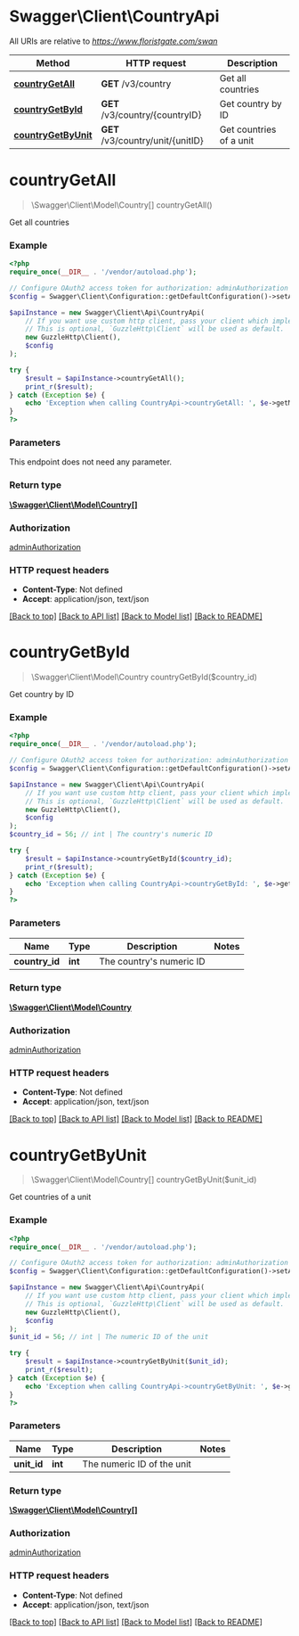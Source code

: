 # Swagger\Client\CountryApi

All URIs are relative to *https://www.floristgate.com/swan*

Method | HTTP request | Description
------------- | ------------- | -------------
[**countryGetAll**](CountryApi.md#countryGetAll) | **GET** /v3/country | Get all countries
[**countryGetById**](CountryApi.md#countryGetById) | **GET** /v3/country/{countryID} | Get country by ID
[**countryGetByUnit**](CountryApi.md#countryGetByUnit) | **GET** /v3/country/unit/{unitID} | Get countries of a unit


# **countryGetAll**
> \Swagger\Client\Model\Country[] countryGetAll()

Get all countries

### Example
```php
<?php
require_once(__DIR__ . '/vendor/autoload.php');

// Configure OAuth2 access token for authorization: adminAuthorization
$config = Swagger\Client\Configuration::getDefaultConfiguration()->setAccessToken('YOUR_ACCESS_TOKEN');

$apiInstance = new Swagger\Client\Api\CountryApi(
    // If you want use custom http client, pass your client which implements `GuzzleHttp\ClientInterface`.
    // This is optional, `GuzzleHttp\Client` will be used as default.
    new GuzzleHttp\Client(),
    $config
);

try {
    $result = $apiInstance->countryGetAll();
    print_r($result);
} catch (Exception $e) {
    echo 'Exception when calling CountryApi->countryGetAll: ', $e->getMessage(), PHP_EOL;
}
?>
```

### Parameters
This endpoint does not need any parameter.

### Return type

[**\Swagger\Client\Model\Country[]**](../Model/Country.md)

### Authorization

[adminAuthorization](../../README.md#adminAuthorization)

### HTTP request headers

 - **Content-Type**: Not defined
 - **Accept**: application/json, text/json

[[Back to top]](#) [[Back to API list]](../../README.md#documentation-for-api-endpoints) [[Back to Model list]](../../README.md#documentation-for-models) [[Back to README]](../../README.md)

# **countryGetById**
> \Swagger\Client\Model\Country countryGetById($country_id)

Get country by ID

### Example
```php
<?php
require_once(__DIR__ . '/vendor/autoload.php');

// Configure OAuth2 access token for authorization: adminAuthorization
$config = Swagger\Client\Configuration::getDefaultConfiguration()->setAccessToken('YOUR_ACCESS_TOKEN');

$apiInstance = new Swagger\Client\Api\CountryApi(
    // If you want use custom http client, pass your client which implements `GuzzleHttp\ClientInterface`.
    // This is optional, `GuzzleHttp\Client` will be used as default.
    new GuzzleHttp\Client(),
    $config
);
$country_id = 56; // int | The country's numeric ID

try {
    $result = $apiInstance->countryGetById($country_id);
    print_r($result);
} catch (Exception $e) {
    echo 'Exception when calling CountryApi->countryGetById: ', $e->getMessage(), PHP_EOL;
}
?>
```

### Parameters

Name | Type | Description  | Notes
------------- | ------------- | ------------- | -------------
 **country_id** | **int**| The country&#39;s numeric ID |

### Return type

[**\Swagger\Client\Model\Country**](../Model/Country.md)

### Authorization

[adminAuthorization](../../README.md#adminAuthorization)

### HTTP request headers

 - **Content-Type**: Not defined
 - **Accept**: application/json, text/json

[[Back to top]](#) [[Back to API list]](../../README.md#documentation-for-api-endpoints) [[Back to Model list]](../../README.md#documentation-for-models) [[Back to README]](../../README.md)

# **countryGetByUnit**
> \Swagger\Client\Model\Country[] countryGetByUnit($unit_id)

Get countries of a unit

### Example
```php
<?php
require_once(__DIR__ . '/vendor/autoload.php');

// Configure OAuth2 access token for authorization: adminAuthorization
$config = Swagger\Client\Configuration::getDefaultConfiguration()->setAccessToken('YOUR_ACCESS_TOKEN');

$apiInstance = new Swagger\Client\Api\CountryApi(
    // If you want use custom http client, pass your client which implements `GuzzleHttp\ClientInterface`.
    // This is optional, `GuzzleHttp\Client` will be used as default.
    new GuzzleHttp\Client(),
    $config
);
$unit_id = 56; // int | The numeric ID of the unit

try {
    $result = $apiInstance->countryGetByUnit($unit_id);
    print_r($result);
} catch (Exception $e) {
    echo 'Exception when calling CountryApi->countryGetByUnit: ', $e->getMessage(), PHP_EOL;
}
?>
```

### Parameters

Name | Type | Description  | Notes
------------- | ------------- | ------------- | -------------
 **unit_id** | **int**| The numeric ID of the unit |

### Return type

[**\Swagger\Client\Model\Country[]**](../Model/Country.md)

### Authorization

[adminAuthorization](../../README.md#adminAuthorization)

### HTTP request headers

 - **Content-Type**: Not defined
 - **Accept**: application/json, text/json

[[Back to top]](#) [[Back to API list]](../../README.md#documentation-for-api-endpoints) [[Back to Model list]](../../README.md#documentation-for-models) [[Back to README]](../../README.md)

